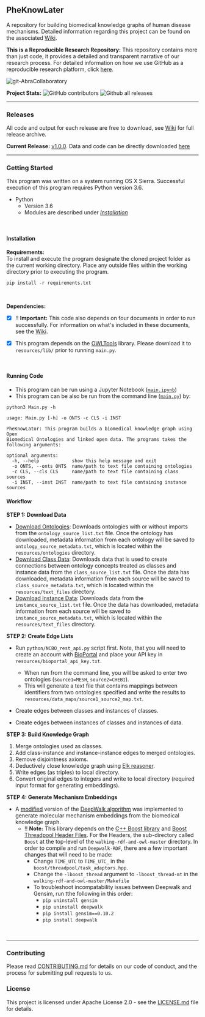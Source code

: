 ## PheKnowLater

A repository for building biomedical knowledge graphs of human disease mechanisms. Detailed information regarding this project can be found on the associated [Wiki](https://github.com/callahantiff/PheKnowLater/wiki).

**This is a Reproducible Research Repository:** This repository contains more than just code, it provides a detailed and transparent narrative of our research process. For detailed information on how we use GitHub as a reproducible research platform, click [here](https://github.com/callahantiff/Abra-Collaboratory/wiki/Using-GitHub-as-a-Reproducible-Research-Platform).

<img src="https://img.shields.io/badge/ReproducibleResearch-AbraCollaboratory-magenta.svg?style=flat-square" alt="git-AbraCollaboratory"> 

<br>  

**Project Stats:** ![GitHub contributors](https://img.shields.io/github/contributors/callahantiff/PheKnowLater.svg?color=yellow&style=flat-square) ![Github all releases](https://img.shields.io/github/downloads/callahantiff/PheKnowLater/total.svg?color=dodgerblue&style=flat-square)

***

### Releases  
All code and output for each release are free to download, see [Wiki](https://github.com/callahantiff/PheKnowLator/wiki) for full release archive.  

**Current Release:** [v1.0.0](https://github.com/callahantiff/PheKnowLator/wiki/v1.0.0). Data and code can be directly downloaded [here](https://github.com/callahantiff/PheKnowLator/wiki/v1.0.0#generated-output)

*** 

### Getting Started

This program was written on a system running OS X Sierra. Successful execution of this program requires Python version 3.6.

  * Python
    * Version 3.6
    * Modules are described under [*Installation*](#Installation)

<br>

#### Installation

**Requirements:**  
To install and execute the program designate the cloned project folder as the current working directory. Place any outside files within the working directory prior to executing the program.

```
pip install -r requirements.txt
```

<br>

**Dependencies:**  
- [x] ‼ **Important:** This code also depends on four documents in order to run successfully. For information on 
what's 
included in these documents, see the [Wiki](https://github.com/callahantiff/PheKnowLator/wiki/Dependencies).
- [x] This program depends on the [OWLTools](https://github.com/owlcollab/owltools) library. Please download it to 
`resources/lib/` prior to running `main.py`.  
   

<br>

#### Running Code

- This program can be run using a Jupyter Notebook ([`main.ipynb`](https://github.com/callahantiff/pheknowlator/blob/master/main.ipynb)) 
- This program can be also be run from the command line ([`main.py`](https://github.com/callahantiff/pheknowlator/blob/master/main.py)) by:

```
python3 Main.py -h

usage: Main.py [-h] -o ONTS -c CLS -i INST

PheKnowLator: This program builds a biomedical knowledge graph using Open
Biomedical Ontologies and linked open data. The programs takes the following arguments:

optional arguments:
  -h, --help            show this help message and exit
  -o ONTS, --onts ONTS  name/path to text file containing ontologies
  -c CLS, --cls CLS     name/path to text file containing class sources
  -i INST, --inst INST  name/path to text file containing instance sources
```   

#### Workflow   
**STEP 1: Download Data**
 - <u>Download Ontologies</u>: Downloads ontologies with or without imports from the `ontology_source_list.txt` file.
  Once the ontology has downloaded, metadata information from each ontology will be saved to `ontology_source_metadata.txt`, which is located within the `resources/ontologies` directory.
 - <u>Download Class Data</u>: Downloads data that is used to create connections between ontology concepts treated as
  classes and instance data from the `class_source_list.txt` file. Once 
    the data has downloaded, metadata information from each source will be saved to `class_source_metadata.txt`, which is located within the `resources/text_files` directory. 
 - <u>Download Instance Data</u>: Downloads data from the `instance_source_list.txt` file. Once the data has downloaded, metadata information from each source will be saved to `instance_source_metadata.txt`, which is located within the `resources/text_files` directory.   

**STEP 2: Create Edge Lists**  
 - Run `python/NCBO_rest_api.py` script first. Note, that you will need to create an account with [BioPortal](http://basic-formal-ontology.org/) and place your API key in `resources/bioportal_api_key.txt`. 
   - When run from the command line, you will be asked to enter two ontologies (`source1=MESH`, `source2=CHEBI`).
   - This will generate a text file that contains mappings between identifiers from two ontologies specified and write the results to `resources/data_maps/source1_source2_map.txt`.  

 - Create edges between classes and instances of classes.  
 - Create edges between instances of classes and instances of data.  

**STEP 3: Build Knowledge Graph**  
1. Merge ontologies used as classes.  
2. Add class-instance and instance-instance edges to merged ontologies.  
3. Remove disjointness axioms.  
4. Deductively close knowledge graph using [Elk reasoner](https://www.cs.ox.ac.uk/isg/tools/ELK/).    
5. Write edges (as triples) to local directory.  
6. Convert original edges to integers and write to local directory (required input format for generating embeddings).

**STEP 4: Generate Mechanism Embeddings**  
 - A [modified](https://github.com/bio-ontology-research-group/walking-rdf-and-owl) version of the [DeepWalk 
 algorithm](https://github.com/bio-ontology-research-group/walking-rdf-and-owl) was implemented to generate molecular mechanism embeddings from the biomedical knowledge graph. 
   - ‼ **Note:** This library depends on the [C++ Boost library](https://www.pyimagesearch.com/2015/04/27/installing-boost-and-boost-python-on-osx-with-homebrew/) and [Boost Threadpool Header Files](http://threadpool.sourceforge.net/). For the Headers, the sub-directory called `Boost` at the top-level of the `walking-rdf-and-owl-master` directory. In order to compile and run `Deepwalk-RDF`, there are a few important changes that will need to be made:  
      - Change `TIME_UTC` to `TIME_UTC_` in the `boost/threadpool/task_adaptors.hpp`.  
      - Change the `-lboost_thread` argument to `-lboost_thread-mt` in the `walking-rdf-and-owl-master/Makefile` 
      - To troubleshoot incompatability issues between Deepwalk and Gensim, run tthe following in this order:  
        - `pip uninstall gensim`  
        - `pip uninstall deepwalk`  
        - `pip install gensim==0.10.2` 
        - `pip install deepwalk`  

<br>

***

### Contributing

Please read [CONTRIBUTING.md](https://github.com/callahantiff/pheknowlator/blob/master/CONTRIBUTING.md) for details on 
our code of conduct, and the process for submitting pull requests to us.


### License

This project is licensed under Apache License 2.0 - see the [LICENSE.md](https://github.com/callahantiff/pheknowlator/blob/master/LICENSE) file for details.
